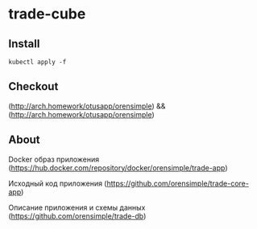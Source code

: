 # trade-cube

## Install

`kubectl apply -f`

## Checkout
(http://arch.homework/otusapp/orensimple) && (http://arch.homework/otusapp/orensimple)

## About
Docker образ приложения
(https://hub.docker.com/repository/docker/orensimple/trade-app)

Исходный код приложения
(https://github.com/orensimple/trade-core-app)

Описание приложения и схемы данных
(https://github.com/orensimple/trade-db)
